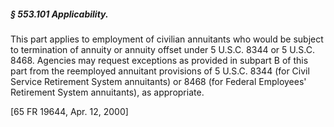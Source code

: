 ##### § 553.101 Applicability. #####

This part applies to employment of civilian annuitants who would be subject to termination of annuity or annuity offset under 5 U.S.C. 8344 or 5 U.S.C. 8468. Agencies may request exceptions as provided in subpart B of this part from the reemployed annuitant provisions of 5 U.S.C. 8344 (for Civil Service Retirement System annuitants) or 8468 (for Federal Employees' Retirement System annuitants), as appropriate.

[65 FR 19644, Apr. 12, 2000]
